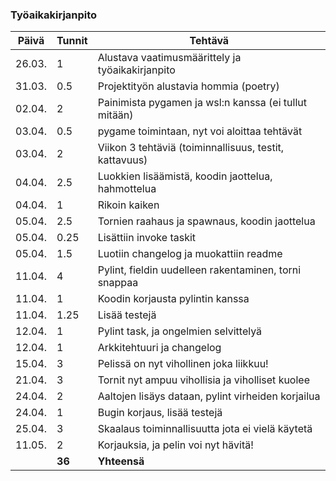 ### Työaikakirjanpito

| Päivä  | Tunnit | Tehtävä                                                |
| ------ | ------ | ------------------------------------------------------ |
| 26.03. |   1    | Alustava vaatimusmäärittely ja työaikakirjanpito       |
| 31.03. |  0.5   | Projektityön alustavia hommia (poetry)                 |
| 02.04. |   2    | Painimista pygamen ja wsl:n kanssa (ei tullut mitään)  |
| 03.04. |  0.5   | pygame toimintaan, nyt voi aloittaa tehtävät           |
| 03.04. |   2    | Viikon 3 tehtäviä (toiminnallisuus, testit, kattavuus) |
| 04.04. |  2.5   | Luokkien lisäämistä, koodin jaottelua, hahmottelua     |
| 04.04. |   1    | Rikoin kaiken                                          |
| 05.04. |  2.5   | Tornien raahaus ja spawnaus, koodin jaottelua          |
| 05.04. |  0.25  | Lisättiin invoke taskit                                |
| 05.04. |  1.5   | Luotiin changelog ja muokattiin readme                 |
| 11.04. |   4    | Pylint, fieldin uudelleen rakentaminen, torni snappaa  |
| 11.04. |   1    | Koodin korjausta pylintin kanssa                       |
| 11.04. |  1.25  | Lisää testejä                                          |
| 12.04. |   1    | Pylint task, ja ongelmien selvittelyä                  |
| 12.04. |   1    | Arkkitehtuuri ja changelog                             |
| 15.04. |   3    | Pelissä on nyt vihollinen joka liikkuu!                |
| 21.04. |   3    | Tornit nyt ampuu vihollisia ja viholliset kuolee       |
| 24.04. |   2    | Aaltojen lisäys dataan, pylint virheiden korjailua     |
| 24.04. |   1    | Bugin korjaus, lisää testejä                           |
| 25.04. |   3    | Skaalaus toiminnallisuutta jota ei vielä käytetä       |
| 11.05. |   2    | Korjauksia, ja pelin voi nyt hävitä!                   |
|        | **36** | **Yhteensä**                                           |
